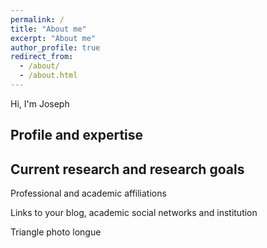 ```yaml
---
permalink: /
title: "About me"
excerpt: "About me"
author_profile: true
redirect_from:
  - /about/
  - /about.html
---
```


Hi, I'm Joseph


Profile and expertise
------





Current research and research goals
------



Professional and academic affiliations

Links to your blog, academic social networks and institution

Triangle photo longue
